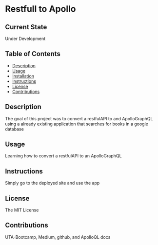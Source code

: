 # Restfull to Apollo
  
  ## Current State
  Under Development
  ## Table of Contents
  <!--ts-->
  * [Description](#description)
  * [Usage](#Usage)
  * [Installation](#installation)
  * [Instructions](#instructions)
  * [License](#license)
  * [Contributions](#contribution)
  <!--te-->
  ## Description
  The goal of this project was to convert a restfulAPI to and ApolloGraphQL using a already existing application that searches for books in a google database
  ## Usage
  Learning how to convert a restfulAPI to an ApolloGraphQL
  ## Instructions
  Simply go to the deployed site and use the app
  ## License
  The MIT License
  ## Contributions
  UTA-Bootcamp, Medium, github, and ApolloQL docs
